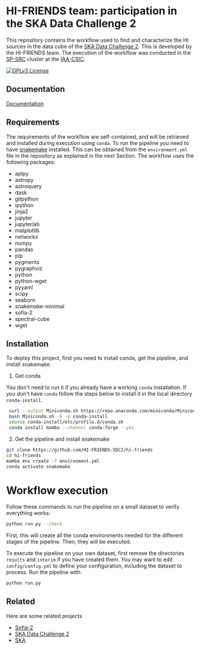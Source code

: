 
# HI-FRIENDS team: participation in the SKA Data Challenge 2

This repository contains the workflow used to find and characterize the HI sources in the data cube of the [SKA Data Challenge 2](https://sdc2.astronomers.skatelescope.org/). This is developed by the HI-FRIENDS team. The execution of the workflow was conducted in the [SP-SRC](https://spsrc-user-docs.readthedocs.io/en/latest/) cluster at the [IAA-CSIC](https://www.iaa.csic.es/en/).




[![GPLv3 License](https://img.shields.io/badge/License-GPL%20v3-yellow.svg)](https://opensource.org/licenses/)

  
## Documentation

[Documentation](https://linktodocumentation)

  
## Requirements

The requirements of the workflow are self-contained, and will be retrieved and installed during execution using `conda`. To run the pipeline you need to have [snakemake](https://snakemake.readthedocs.io/en/stable/) installed. This can be obtained from the `environment.yml` file in the repository as explained in the next Section. The workflow uses the following packages:
  - aplpy
  - astropy
  - astroquery
  - dask
  - gitpython
  - ipython
  - jinja2
  - jupyter
  - jupyterlab
  - matplotlib
  - networkx
  - numpy
  - pandas
  - pip
  - pygments
  - pygraphviz
  - python
  - python-wget
  - pyyaml
  - scipy
  - seaborn
  - snakemake-minimal
  - sofia-2
  - spectral-cube
  - wget

## Installation

To deploy this project, first you need to install conda, get the pipeline, and install snakemake. 


1. Get conda

You don't need to run it if you already have a working `conda` installation. If you don't have `conda` follow the steps below to install it in the local directory `conda-install`.

```bash
 curl --output Miniconda.sh https://repo.anaconda.com/miniconda/Miniconda3-latest-Linux-x86_64.sh
 bash Miniconda.sh -b -p conda-install
 source conda-install/etc/profile.d/conda.sh
 conda install mamba --channel conda-forge --yes
```

2. Get the pipeline and install snakemake

```bash
git clone https://github.com/HI-FRIENDS-SDC2/hi-friends
cd hi-friends
mamba env create -f environment.yml
conda activate snakemake
```

# Workflow execution

Follow these commands to run the pipeline on a small dataset to verify everything works:
```bash
python run.py --check
```

First, this will create all the conda environments needed for the different stages of the pipeline. Then, they will be executed.

To execute the pipeline on your own dataset, first remove the directories `results` and `interim` if you have created them. You may want to edit `config/config.yml` to define your configuration, including the dataset to process. Run the pipeline with:
```bash
python run.py
```

## Related

Here are some related projects

- [Sofia-2](https://github.com/SoFiA-Admin/SoFiA-2)
- [SKA Data Challenge 2](https://sdc2.astronomers.skatelescope.org/)
- [SKA](https://sdc2.astronomers.skatelescope.org/)
